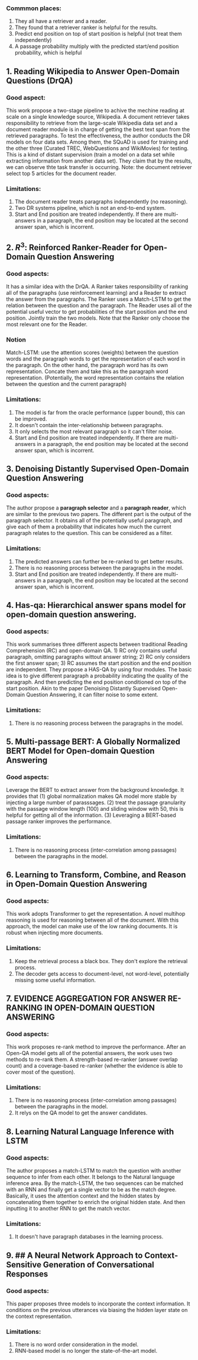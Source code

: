 
### Commmon places:
1. They all have a retriever and a reader.
2. They found that a retriever ranker is helpful for the results.
3. Predict end position on top of start position is helpful (not treat them independently)
4. A passage probability multiply with the predicted start/end position probability, which is helpful


## 1. Reading Wikipedia to Answer Open-Domain Questions (DrQA)

### Good aspect:
This work propose a two-stage pipeline to achive the mechine reading at scale on a single knowledge source, Wikipedia. A document retriever takes responsibility to retrieve from the large-scale Wikipedia data set and a document reader module is in charge of getting the best text span from the retrieved paragraphs. To test the effectiveness, the author conducts the DR models on four data sets. Among them, the SQuAD is used for training and the other three (Curated TREC, WebQuestions and WikiMovies) for testing. This is a kind of distant supervision (train a model on a data set while extracting information from another data set). They claim that by the results, we can observe thte task transfer is occurring. Note: the document retriever select top 5 articles for the document reader.
### Limitations:
1. The document reader treats paragraphs independently (no reasoning).
2. Two DR systems pipeline, which is not an end-to-end system.
3. Start and End position are treated independently. If there are multi-answers in a paragraph, the end position may be located at the second answer span, which is incorrent.

## 2. $R^3$: Reinforced Ranker-Reader for Open-Domain Question Answering

### Good aspects:
It has a similar idea with the DrQA. A Ranker takes responsibility of ranking all of the paragraphs (use reinforcement learning) and a Reader to extract the answer from the paragraphs. The Ranker uses a Match-LSTM to get the relation between the question and the paragraph. The Reader uses all of the potential useful vector to get probabilities of the start position and the end position. Jointly train the two models. Note that the Ranker only choose the most relevant one for the Reader.

### Notion
Match-LSTM: use the attention scores (weights) between the question words and the paragraph words to get the representation of each word in the paragraph. On the other hand, the paragraph word has its own representation. Concate them and take this as the paragraph word representation. (Potentially, the word representation contains the relation between the question and the current paragraph)
### Limitations:
1. The model is far from the oracle performance (upper bound), this can be improved.
2. It doesn't contain the inter-relationship between paragraphs.
3. It only selects the most relevant paragraph so it can't filter noise.
4. Start and End position are treated independently. If there are multi-answers in a paragraph, the end position may be located at the second answer span, which is incorrent.

## 3. Denoising Distantly Supervised Open-Domain Question Answering

### Good aspects:
The author propose a **paragraph selector** and a **paragraph reader**, which are similar to the previous two papers. The different part is the output of the paragraph selector. It obtains all of the potentially useful paragraph, and give each of them a probability that indicates how much the current paragraph relates to the question. This can be considered as a filter. 

### Limitations:
1. The predicted answers can further be re-ranked to get better results.
2. There is no reasoning process between the paragraphs in the model.
3. Start and End position are treated independently. If there are multi-answers in a paragraph, the end position may be located at the second answer span, which is incorrent.

## 4. Has-qa: Hierarchical answer spans model for open-domain question answering. 

### Good aspects:
This work summarises three different aspects between traditional Reading Comprehension (RC) and open-domain QA. 1) RC only contains useful paragraph, omitting paragraphs wittout answer string; 2) RC only considers the first answer span; 3) RC assumes the start position and the end position are independent. They propose a HAS-QA by using four modules. The basic idea is to give different paragraph a probability indicating the quality of the paragraph. And then predicting the end position conditioned on top of the start position. Akin to the paper Denoising Distantly Supervised Open-Domain Question Answering, it can filter noise to some extent.
### Limitations:
1. There is no reasoning process between the paragraphs in the model.

## 5. Multi-passage BERT: A Globally Normalized BERT Model for Open-domain Question Answering

### Good aspects:
Leverage the BERT to extract answer from the background knowledge. It provides that (1) global normalization makes QA model more stable by injecting a large number of parasssages. (2) treat the passage granularity with the passage window length (100) and sliding window with 50, this is helpful for getting all of the information. (3) Leveraging a BERT-based passage ranker improves the performance.
### Limitations:
1. There is no reasoning process (inter-correlation among passages) between the paragraphs in the model.

## 6. Learning to Transform, Combine, and Reason in Open-Domain Question Answering

### Good aspects:
This work adopts Transformer to get the representation. A novel multihop reasoning is used for reasoning between all of the document. With this approach, the model can make use of the low ranking documents. It is robust when injecting more documents.

### Limitations:
1. Keep the retrieval process a black box. They don't explore the retrieval process.
2. The decoder gets access to document-level, not word-level, potentially missing some useful information.

## 7. EVIDENCE AGGREGATION FOR ANSWER RE-RANKING IN OPEN-DOMAIN QUESTION ANSWERING

### Good aspects:
This work proposes re-rank method to improve the performance. After an Open-QA model gets all of the potential answers, the work uses two methods to re-rank them. A strength-based re-ranker (answer overlap count) and a coverage-based re-ranker (whether the evidence is able to cover most of the question).

### Limitations:
1. There is no reasoning process (inter-correlation among passages) between the paragraphs in the model.
2. It relys on the QA model to get the answer candidates.

## 8. Learning Natural Language Inference with LSTM
### Good aspects:
The author proposes a match-LSTM to match the question with another sequence to infer from each other. It belongs to the Natural language inference area. By the match-LSTM, the two sequences can be matched with an RNN and finally get a single vector to be as the match degree. Basically, it uses the attention context and the hidden states by concatenating them together to enrich the original hidden state. And then inputting it to another RNN to get the match vector.
### Limitations:
1. It doesn't have paragraph databases in the learning process. 

## 9. ## A Neural Network Approach to Context-Sensitive Generation of Conversational Responses
### Good aspects:
This paper proposes three models to incorporate the context information. It conditions on the previous utterances via biasing the hidden layer state on the context representation. 
### Limitations:
1. There is no word order consideration in the model.
2. RNN-based model is no longer the state-of-the-art model.
<!--stackedit_data:
eyJoaXN0b3J5IjpbMTM0NjY5MDI5NSwtODk2MDk5NTM2LDE3ND
YzMjI3MzEsMjAwMDc1OTgyNCw5NjUwNzIxMSwtMzA4NDg4MTc0
LDIyNjM1MzU0OCwxMjExMzA4Mzc3LDQ2MTU0OTc0OCwxNzExNj
U2OTAsMTc5NjQ2ODcxMCwtMTY3MTA2MTQsLTkzMTkyMjY4Nywx
NDI1NzQ3NzY0LDc0NTIwMjc3OCwxNTI2MTY5NjY5LC0xNDU4ND
I5OTM5XX0=
-->